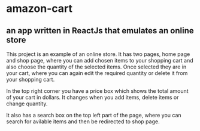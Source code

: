 # amazon-cart

## an app written in ReactJs that emulates an online store 

This project is an example of an online store. It has two pages, home page and shop page, where you can
add chosen items to your shopping cart and also choose the quantity of the selected items. Once selected 
they are in your cart, where you can again edit the required quantity or delete it from your shopping cart.

In the top right corner you have a price box which shows the total amount of your cart in dollars. It changes
when you add items, delete items or change quantity. 

It also has a search box on the top left part of the page, where you can search for avilable items and then 
be redirected to shop page.


